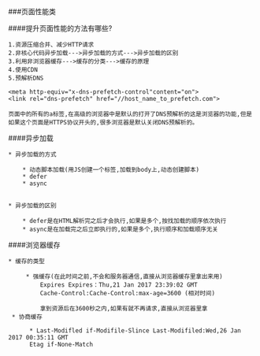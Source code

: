 ###页面性能类

####提升页面性能的方法有哪些?
    
    1.资源压缩合并、减少HTTP请求
    2.非核心代码异步加载--->异步加载的方式--->异步加载的区别
    3.利用非浏览器缓存--->缓存的分类--->缓存的原理
    4.使用CDN
    5.预解析DNS
    
    <meta http-equiv="x-dns-prefetch-control"content="on">
    <link rel="dns-prefetch" href="//host_name_to_prefetch.com">
    
    页面中的所有的a标签,在高级的浏览器中是默认的打开了DNS预解析的这是浏览器的功能,但是如果这个页面是HTTPS协议开头的,很多浏览器是默认关闭DNS预解析的。
    
    
####异步加载
    
    * 异步加载的方式
        
        * 动态脚本加载(用JS创建一个标签,加载到body上,动态创建脚本)
        * defer
        * async
        
        
    * 异步加载的区别
    
        * defer是在HTML解析完之后才会执行,如果是多个,按找加载的顺序依次执行
        * async是在加载完之后立即执行的,如果是多个,执行顺序和加载顺序无关
        
        
####浏览器缓存


    * 缓存的类型
        
         * 强缓存(在此时间之前,不会和服务器通信,直接从浏览器缓存里拿出来用)
             Expires Expires：Thu,21 Jan 2017 23:39:02 GMT
             Cache-Control:Cache-Control:max-age=3600 (相对时间)
             
             拿到资源后在3600秒之内,如果有就不再请求,直接从浏览器里拿
     * 协商缓存
         
          * Last-Modifled if-Modifile-Slince Last-Modifiled:Wed,26 Jan 2017 00:35:11 GMT
          Etag if-None-Match 
        
        